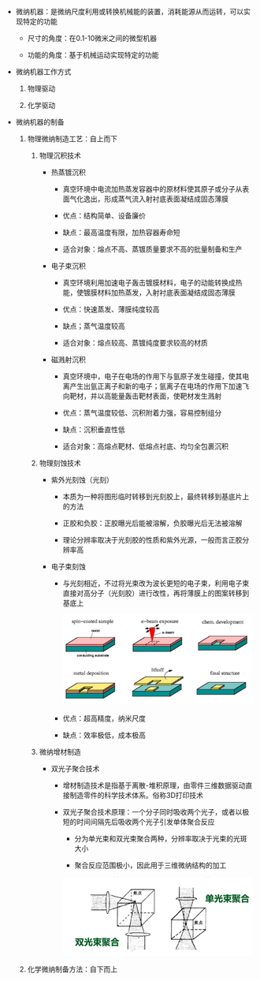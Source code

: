 * 微纳机器：是微纳尺度利用或转换机械能的装置，消耗能源从而运转，可以实现特定的功能
    * 尺寸的角度：在0.1-10微米之间的微型机器

    * 功能的角度：基于机械运动实现特定的功能

* 微纳机器工作方式
    1. 物理驱动

    2. 化学驱动

* 微纳机器的制备
    1. 物理微纳制造工艺：自上而下
        1. 物理沉积技术
            * 热蒸镀沉积
                * 真空环境中电流加热蒸发容器中的原材料使其原子或分子从表面气化逸出，形成蒸气流入射衬底表面凝结成固态薄膜

                * 优点：结构简单、设备廉价

                * 缺点：最高温度有限，加热容器寿命短

                * 适合对象：熔点不高、蒸镀质量要求不高的批量制备和生产

            * 电子束沉积
                * 真空环境利用加速电子轰击镀膜材料，电子的动能转换成热能，使镀膜材料加热蒸发，入射衬底表面凝结成固态薄膜

                * 优点：快速蒸发、薄膜纯度较高

                * 缺点；蒸气温度较高

                * 适合对象：熔点较高、蒸镀纯度要求较高的材质

            * 磁溅射沉积
                * 真空环境中，电子在电场的作用下与氩原子发生碰撞，使其电离产生出氩正离子和新的电子；氩离子在电场的作用下加速飞向靶材，并以高能量轰击靶材表面，使靶材发生溅射

                * 优点：蒸气温度较低、沉积附着力强，容易控制组分

                * 缺点：沉积垂直性低

                * 适合对象：高熔点靶材、低熔点衬底、均匀全包裹沉积

        2. 物理刻蚀技术
            * 紫外光刻蚀（光刻）
                * 本质为一种将图形临时转移到光刻胶上，最终转移到基底片上的方法

                * 正胶和负胶：正胶曝光后能被溶解，负胶曝光后无法被溶解

                * 理论分辨率取决于光刻胶的性质和紫外光源，一般而言正胶分辨率高

            * 电子束刻蚀
                * 与光刻相近，不过将光束改为波长更短的电子束，利用电子束直接对高分子（光刻胶）进行改性，再将薄膜上的图案转移到基底上

                    ![Alt text](image-198.png)   

                * 优点：超高精度，纳米尺度

                * 缺点：效率极低，成本极高

        3. 微纳增材制造
            * 双光子聚合技术
                * 增材制造技术是指基于离散-堆积原理，由零件三维数据驱动直接制造零件的科学技术体系。俗称3D打印技术

                * 双光子聚合技术原理：一个分子同时吸收两个光子，或者以极短的时间间隔先后吸收两个光子引发单体聚合反应
                    * 分为单光束和双光束聚合两种，分辨率取决于光束的光斑大小

                    * 聚合反应范围极小，因此用于三维微纳结构的加工

                    ![Alt text](image-199.png) 


    2. 化学微纳制备方法：自下而上